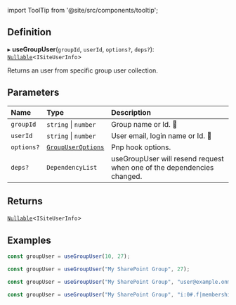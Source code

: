 import ToolTip from '@site/src/components/tooltip';

## Definition

▸ **useGroupUser**(`groupId`, `userId`, `options?`, `deps?`): [`Nullable`](../Types/NullableT.md)<`ISiteUserInfo`\>

Returns an user from specific group user collection.

## Parameters

| Name | Type | Description |
| :------ | :------ | :------ |
| `groupId` | `string` \| `number` | Group name or Id. <ToolTip text="Changing the value repeats request">🚩</ToolTip> |
| `userId` | `string` \| `number` | User email, login name or Id. <ToolTip text="Changing the value repeats request">🚩</ToolTip> |
| `options?` | [`GroupUserOptions`](../Interfaces/GroupUserOptions.md) | Pnp hook options. |
| `deps?` | `DependencyList` | useGroupUser will resend request when one of the dependencies changed. |

## Returns

[`Nullable`](../Types/NullableT.md)<`ISiteUserInfo`\>

## Examples

```typescript
const groupUser = useGroupUser(10, 27);

const groupUser = useGroupUser("My SharePoint Group", 27);

const groupUser = useGroupUser("My SharePoint Group", "user@example.onmicrosoft.com");

const groupUser = useGroupUser("My SharePoint Group", "i:0#.f|membership|user@example.onmicrosoft.com");
```